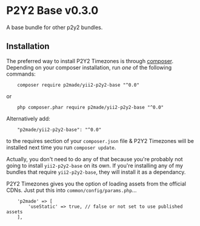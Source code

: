 P2Y2 Base v0.3.0
=========

A base bundle for other p2y2 bundles.

Installation
------------

The preferred way to install P2Y2 Timezones is through [composer](http://getcomposer.org/download/).
Depending on your composer installation, run *one* of the following commands:

```
	composer require p2made/yii2-p2y2-base "^0.0"
```

or

```
	php composer.phar require p2made/yii2-p2y2-base "^0.0"
```

Alternatively add:

```
	"p2made/yii2-p2y2-base": "^0.0"
```

to the requires section of your `composer.json` file & P2Y2 Timezones will be installed next time you run `composer update`.

Actually, you don't need to do any of that because you're probably not going to install `yii2-p2y2-base` on its own. If you're installing any of my bundles that require `yii2-p2y2-base`, they will install it as a dependancy.


P2Y2 Timezones gives you the option of loading assets from the official CDNs. Just put this into `common/config/params.php`...

```
	'p2made' => [
		'useStatic' => true, // false or not set to use published assets
	],
```

